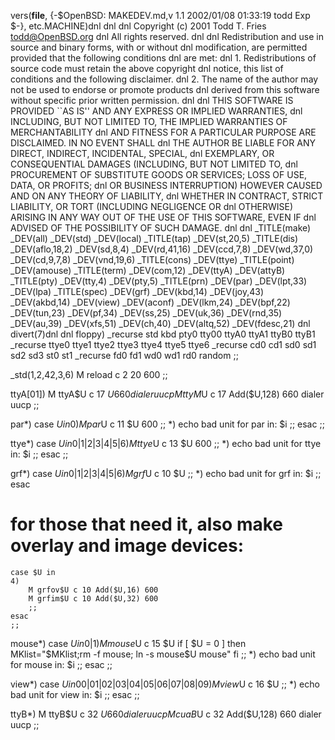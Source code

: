 vers(__file__,
	{-$OpenBSD: MAKEDEV.md,v 1.1 2002/01/08 01:33:19 todd Exp $-},
etc.MACHINE)dnl
dnl
dnl Copyright (c) 2001 Todd T. Fries <todd@OpenBSD.org>
dnl All rights reserved.
dnl
dnl Redistribution and use in source and binary forms, with or without
dnl modification, are permitted provided that the following conditions
dnl are met:
dnl 1. Redistributions of source code must retain the above copyright
dnl    notice, this list of conditions and the following disclaimer.
dnl 2. The name of the author may not be used to endorse or promote products
dnl    derived from this software without specific prior written permission.
dnl
dnl THIS SOFTWARE IS PROVIDED ``AS IS'' AND ANY EXPRESS OR IMPLIED WARRANTIES,
dnl INCLUDING, BUT NOT LIMITED TO, THE IMPLIED WARRANTIES OF MERCHANTABILITY
dnl AND FITNESS FOR A PARTICULAR PURPOSE ARE DISCLAIMED.  IN NO EVENT SHALL
dnl THE AUTHOR BE LIABLE FOR ANY DIRECT, INDIRECT, INCIDENTAL, SPECIAL,
dnl EXEMPLARY, OR CONSEQUENTIAL DAMAGES (INCLUDING, BUT NOT LIMITED TO,
dnl PROCUREMENT OF SUBSTITUTE GOODS OR SERVICES; LOSS OF USE, DATA, OR PROFITS;
dnl OR BUSINESS INTERRUPTION) HOWEVER CAUSED AND ON ANY THEORY OF LIABILITY,
dnl WHETHER IN CONTRACT, STRICT LIABILITY, OR TORT (INCLUDING NEGLIGENCE OR
dnl OTHERWISE) ARISING IN ANY WAY OUT OF THE USE OF THIS SOFTWARE, EVEN IF
dnl ADVISED OF THE POSSIBILITY OF SUCH DAMAGE.
dnl
dnl
_TITLE(make)
_DEV(all)
_DEV(std)
_DEV(local)
_TITLE(tap)
_DEV(st,20,5)
_TITLE(dis)
_DEV(aflo,18,2)
_DEV(sd,8,4)
_DEV(rd,41,16)
_DEV(ccd,7,8)
_DEV(wd,37,0)
_DEV(cd,9,7,8)
_DEV(vnd,19,6)
_TITLE(cons)
_DEV(ttye)
_TITLE(point)
_DEV(amouse)
_TITLE(term)
_DEV(com,12)
_DEV(ttyA)
_DEV(attyB)
_TITLE(pty)
_DEV(tty,4)
_DEV(pty,5)
_TITLE(prn)
_DEV(par)
_DEV(lpt,33)
_DEV(lpa)
_TITLE(spec)
_DEV(grf)
_DEV(kbd,14)
_DEV(joy,43)
_DEV(akbd,14)
_DEV(view)
_DEV(aconf)
_DEV(lkm,24)
_DEV(bpf,22)
_DEV(tun,23)
_DEV(pf,34)
_DEV(ss,25)
_DEV(uk,36)
_DEV(rnd,35)
_DEV(au,39)
_DEV(xfs,51)
_DEV(ch,40)
_DEV(altq,52)
_DEV(fdesc,21)
dnl
divert(7)dnl
dnl
floppy)
	_recurse std kbd pty0 tty00 ttyA0 ttyA1 ttyB0 ttyB1
	_recurse ttye0 ttye1 ttye2 ttye3 ttye4 ttye5 ttye6
	_recurse cd0 cd1 sd0 sd1 sd2 sd3 st0 st1
	_recurse fd0 fd1 wd0 wd1 rd0 random
	;;

_std(1,2,42,3,6)
	M reload	c 2 20 600
	;;

ttyA[01])
	M ttyA$U c 17 $U 660 dialer uucp
	M ttyM$U c 17 Add($U,128) 660 dialer uucp
	;;

par*)
	case $U in
	0)
		M par$U c 11 $U 600
		;;
	*)
		echo bad unit for par in: $i
		;;
	esac
	;;

ttye*)
	case $U in
	0|1|2|3|4|5|6)
		M ttye$U c 13 $U 600
		;;
	*)
		echo bad unit for ttye in: $i
		;;
	esac
	;;

grf*)
	case $U in
	0|1|2|3|4|5|6)
		M grf$U c 10 $U
		;;
	*)
		echo bad unit for grf in: $i
		;;
	esac
# for those that need it, also make overlay and image devices:
	case $U in
	4)
		M grfov$U c 10 Add($U,16) 600
		M grfim$U c 10 Add($U,32) 600
		;;
	esac
	;;

mouse*)
	case $U in
	0|1)
		M mouse$U c 15 $U
		if [ $U = 0 ]
		then 
			MKlist="$MKlist;rm -f mouse; ln -s mouse$U mouse"
		fi
		;;
	*)
		echo bad unit for mouse in: $i
		;;
	esac
	;;

view*)
	case $U in
	00|01|02|03|04|05|06|07|08|09)
		M view$U c 16 $U
		;;
	*)
		echo bad unit for view in: $i
		;;
	esac
	;;

ttyB*)
	M ttyB$U c 32 $U 660 dialer uucp
	M cuaB$U c 32 Add($U,128) 660 dialer uucp
	;;
